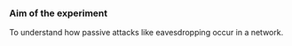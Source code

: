 ### Aim of the experiment

To understand how passive attacks like eavesdropping occur in a network.
